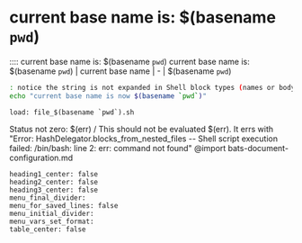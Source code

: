 # current base name is: $(basename `pwd`)
:::: current base name is: $(basename `pwd`)
current base name is: $(basename `pwd`)
| current base name
| -
| $(basename `pwd`)
```bash
: notice the string is not expanded in Shell block types (names or body).
echo "current base name is now $(basename `pwd`)"
```
```link
load: file_$(basename `pwd`).sh
```
Status not zero: $(err)
/ This should not be evaluated $(err). It errs with "Error: HashDelegator.blocks_from_nested_files -- Shell script execution failed: /bin/bash: line 2: err: command not found"
@import bats-document-configuration.md
```opts :(document_opts)
heading1_center: false
heading2_center: false
heading3_center: false
menu_final_divider:
menu_for_saved_lines: false
menu_initial_divider:
menu_vars_set_format:
table_center: false
```